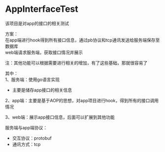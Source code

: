 # AppInterfaceTest

该项目是对app的接口的相关测试

方案：  
在app端进行hook得到所有接口信息，通过pb协议和tcp通讯发送给服务端保存至数据库  
web端请求服务端，获取接口情况并展示

注：其他功能可以根据需要进行相关的增加，有了这些基础，那就很容易了

其中：  
1、服务端：使用go语言实现
* 主要是储存app接口的相关信息

2、app端：主要是基于AOP的思想，对app项目进行hook，得到所有的接口调用情况

3、web端：展示app接口信息，后面可以扩展到其他功能

服务端与app端协议：
* 交互协议：protobuf
* 通讯方式：tcp
